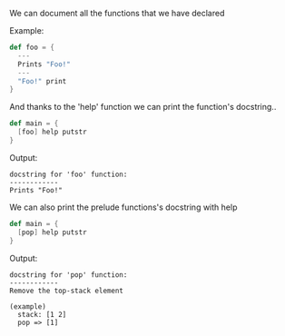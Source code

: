 We can document all the functions that we have declared

Example:

```scala
def foo = {
  ---
  Prints "Foo!"
  ---
  "Foo!" print
}
```

And thanks to the 'help' function we can print the function's docstring..

```scala
def main = {
  [foo] help putstr
}

```

Output:

```
docstring for 'foo' function:
------------
Prints "Foo!"
```

We can also print the prelude functions\'s docstring with help

```scala
def main = {
  [pop] help putstr
}
```

Output:

```
docstring for 'pop' function:
------------
Remove the top-stack element

(example)
  stack: [1 2]
  pop => [1]
```

